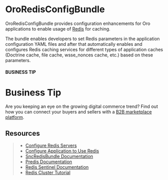 <a id="bundle-docs-platform-redis-bundle"></a>

# OroRedisConfigBundle

OroRedisConfigBundle provides configuration enhancements for Oro applications to enable usage of <a href="https://redis.io/" target="_blank">Redis</a> for caching.

The bundle enables developers to set Redis parameters in the application configuration YAML files and after that automatically enables and configures Redis caching services for different types of application caches (Doctrine cache, file cache, wsse_nonces cache, etc.) based on these parameters.

#### BUSINESS TIP
# Business Tip

Are you keeping an eye on the growing digital commerce trend? Find out how you can connect your buyers and sellers with a <a href="https://oroinc.com/oromarketplace/b2b-marketplace/" target="_blank">B2B marketplace platform</a>.

## Resources

> * [Configure Redis Servers](configure-redis-servers.md#bundle-docs-platform-redis-bundle-configure-servers)
> * [Configure Application to Use Redis](configuration.md#bundle-docs-platform-redis-bundle-configuration)
> * <a href="https://github.com/snc/SncRedisBundle" target="_blank">SncRedisBundle Documentation</a>
> * <a href="https://github.com/nrk/predis" target="_blank">Predis Documentation</a>
> * <a href="https://redis.io/topics/sentinel" target="_blank">Redis Sentinel Documentation</a>
> * <a href="https://redis.io/topics/cluster-tutorial" target="_blank">Redis Cluster Tutorial</a>
<!-- Frontend -->
